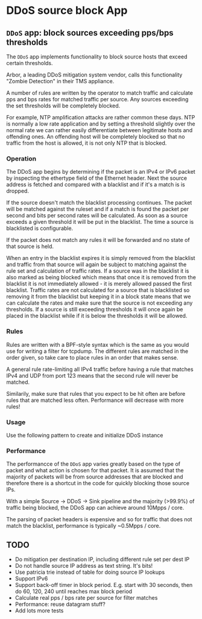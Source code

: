 # DDoS source block App

## `DDoS` app: block sources exceeding pps/bps thresholds

The `DDoS` app implements functionality to block source hosts that exceed
certain thresholds.

Arbor, a leading DDoS mitigation system vendor, calls this functionality
"Zombie Detection" in their TMS appliance.

A number of rules are written by the operator to match traffic and calculate
pps and bps rates for matched traffic per source. Any sources exceeding the
set thresholds will be completely blocked.

For example, NTP amplification attacks are rather common these days. NTP is
normally a low rate application and by setting a threshold slightly over the
normal rate we can rather easily differentiate between legitimate hosts and
offending ones. An offending host will be completely blocked so that no traffic
from the host is allowed, it is not only NTP that is blocked.


### Operation

The DDoS app begins by determining if the packet is an IPv4 or IPv6 packet by
inspecting the ethertype field of the Ethernet header. Next the source address
is fetched and compared with a blacklist and if it's a match is is dropped.

If the source doesn't match the blacklist processing continues. The packet will
be matched against the ruleset and if a match is found the packet per second
and bits per second rates will be calculated. As soon as a source exceeds a
given threshold it will be put in the blacklist. The time a source is
blacklisted is configurable.

If the packet does not match any rules it will be forwarded and no state of
that source is held.

When an entry in the blacklist expires it is simply removed from the blacklist
and traffic from that source will again be subject to matching against the rule
set and calculation of traffic rates. If a source was in the blacklist it is
also marked as being blocked which means that once it is removed from the
blacklist it is not immediately allowed - it is merely allowed passed the first
blacklist. Traffic rates are not calculated for a source that is blacklisted so
removing it from the blacklist but keeping it in a block state means that we
can calculate the rates and make sure that the source is not exceeding any
thresholds. If a source is still exceeding thresholds it will once again be
placed in the blacklist while if it is below the thresholds it will be allowed.


### Rules

Rules are written with a BPF-style syntax which is the same as you would use
for writing a filter for tcpdump. The different rules are matched in the order
given, so take care to place rules in an order that makes sense.

A general rule rate-limiting all IPv4 traffic before having a rule that matches
IPv4 and UDP from port 123 means that the second rule will never be matched.

Similarily, make sure that rules that you expect to be hit often are before
rules that are matched less often. Performance will decrease with more rules!


### Usage

Use the following pattern to create and initialize DDoS instance


### Performance

The performancce of the `DDoS` app varies greatly based on the type of packet
and what action is chosen for that packet. It is assumed that the majority of
packets will be from source addresses that are blocked and therefore there is a
shortcut in the code for quickly blocking those source IPs.

With a simple Source -> DDoS -> Sink pipeline and the majority (>99.9%) of
traffic being blocked, the DDoS app can achieve around 10Mpps / core.

The parsing of packet headers is expensive and so for traffic that does not
match the blacklist, performance is typically ~0.5Mpps / core.


## TODO
 * Do mitigation per destination IP, including different rule set per dest IP
 * Do not handle source IP address as text string. It's bits!
 * Use patricia trie instead of table for doing source IP lookups
 * Support IPv6
 * Support back-off timer in block period. E.g. start with 30 seconds, then do
   60, 120, 240 until reaches max block period
 * Calculate real pps / bps rate per source for filter matches
 * Performance: reuse datagram stuff?
 * Add lots more tests
